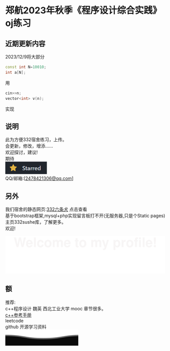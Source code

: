 
# 郑航2023年秋季《程序设计综合实践》oj练习

## 近期更新内容

2023/12/9将大部分  

```c++
const int N=10010;
int a[N];
```

用

```c++
cin>>n;
vector<int> v(n);
```

实现

## 说明

此为方便332宿舍练习，上传。  
会更新，修改，增添......    
欢迎探讨，建议!  
期待  
![Alt text](assets/4.png)          
QQ/邮箱:[2478421306@qq.com]  

## 另外

我们宿舍的静态网页:[332六条犬](https://xfk215.github.io/332sushe/)  点击查看  
基于bootstrap框架,mysql+php实现留言板打不开(无服务器,只是个Static pages)  
主页332sushe库，了解更多。  
欢迎!  
  
![Alt text](assets/Bottom_up.svg)  



## 额

推荐:  
c++程序设计  魏英   西北工业大学  mooc 章节很多。  
[c++参考手册](https://zh.cppreference.com/w/%E9%A6%96%E9%A1%B5)   
leetcode  
github 开源学习资料  
![Alt text](assets/Bottom_down.svg)




